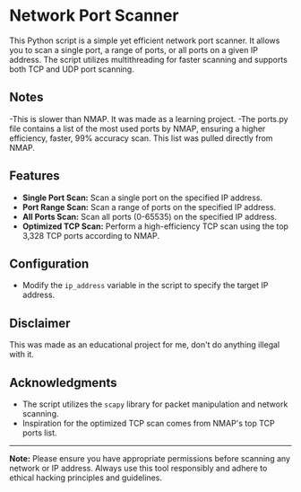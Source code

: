 # Network Port Scanner

This Python script is a simple yet efficient network port scanner. It allows you to scan a single port, a range of ports, or all ports on a given IP address. The script utilizes multithreading for faster scanning and supports both TCP and UDP port scanning.

## Notes

-This is slower than NMAP. It was made as a learning project.
-The ports.py file contains a list of the most used ports by NMAP, ensuring a higher efficiency, faster, 99% accuracy scan. This list was pulled directly from NMAP.

## Features

- **Single Port Scan:** Scan a single port on the specified IP address.
- **Port Range Scan:** Scan a range of ports on the specified IP address.
- **All Ports Scan:** Scan all ports (0-65535) on the specified IP address.
- **Optimized TCP Scan:** Perform a high-efficiency TCP scan using the top 3,328 TCP ports according to NMAP.

## Configuration

- Modify the `ip_address` variable in the script to specify the target IP address.

## Disclaimer

This was made as an educational project for me, don't do anything illegal with it.

## Acknowledgments

- The script utilizes the `scapy` library for packet manipulation and network scanning.
- Inspiration for the optimized TCP scan comes from NMAP's top TCP ports list.

---
**Note:** Please ensure you have appropriate permissions before scanning any network or IP address. Always use this tool responsibly and adhere to ethical hacking principles and guidelines.
